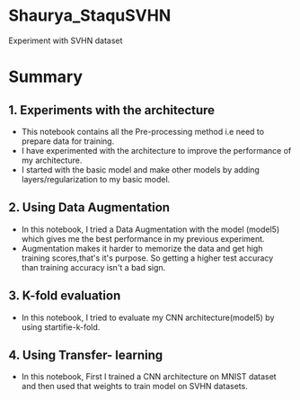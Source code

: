 # Shaurya_StaquSVHN
Experiment with SVHN dataset
# Summary
## 1. Experiments with the architecture
* This notebook contains all the Pre-processing method i.e need to prepare data for training.
* I have experimented with the architecture to improve the performance of my architecture.
* I started with the basic model and make other models by adding layers/regularization to my basic model.
## 2. Using Data Augmentation
* In this notebook, I tried a Data Augmentation with the model (model5) which gives me the best performance in my previous experiment.
* Augmentation makes it harder to memorize the data and get high training scores,that's it's purpose. So getting a higher test accuracy than training accuracy isn't a bad sign.
## 3. K-fold evaluation
* In this notebook, I tried to evaluate my CNN architecture(model5) by using startifie-k-fold.
## 4. Using Transfer- learning
* In this notebook, First I trained a CNN architecture on MNIST dataset and then used that weights to train model on SVHN datasets.
